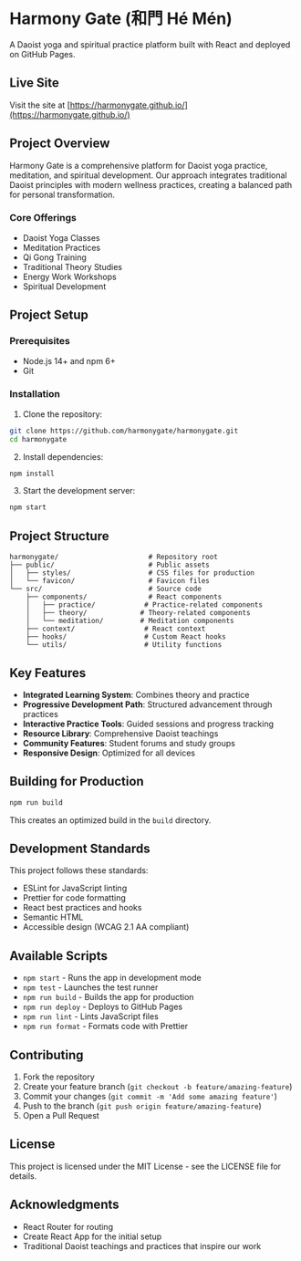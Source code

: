 # Harmony Gate (和門 Hé Mén)

A Daoist yoga and spiritual practice platform built with React and deployed on GitHub Pages.

## Live Site
Visit the site at [https://harmonygate.github.io/](https://harmonygate.github.io/)

## Project Overview

Harmony Gate is a comprehensive platform for Daoist yoga practice, meditation, and spiritual development. Our approach integrates traditional Daoist principles with modern wellness practices, creating a balanced path for personal transformation.

### Core Offerings
- Daoist Yoga Classes
- Meditation Practices
- Qi Gong Training
- Traditional Theory Studies
- Energy Work Workshops
- Spiritual Development

## Project Setup

### Prerequisites
- Node.js 14+ and npm 6+
- Git

### Installation
1. Clone the repository:
```bash
git clone https://github.com/harmonygate/harmonygate.git
cd harmonygate
```

2. Install dependencies:
```bash
npm install
```

3. Start the development server:
```bash
npm start
```

## Project Structure

```
harmonygate/                      # Repository root
├── public/                       # Public assets
│   ├── styles/                   # CSS files for production
│   └── favicon/                  # Favicon files
└── src/                          # Source code
    ├── components/               # React components
    │   ├── practice/            # Practice-related components
    │   ├── theory/             # Theory-related components
    │   └── meditation/         # Meditation components
    ├── context/                 # React context
    ├── hooks/                   # Custom React hooks
    └── utils/                   # Utility functions
```

## Key Features
- **Integrated Learning System**: Combines theory and practice
- **Progressive Development Path**: Structured advancement through practices
- **Interactive Practice Tools**: Guided sessions and progress tracking
- **Resource Library**: Comprehensive Daoist teachings
- **Community Features**: Student forums and study groups
- **Responsive Design**: Optimized for all devices

## Building for Production

```bash
npm run build
```

This creates an optimized build in the `build` directory.

## Development Standards

This project follows these standards:
- ESLint for JavaScript linting
- Prettier for code formatting
- React best practices and hooks
- Semantic HTML
- Accessible design (WCAG 2.1 AA compliant)

## Available Scripts

- `npm start` - Runs the app in development mode
- `npm test` - Launches the test runner
- `npm run build` - Builds the app for production
- `npm run deploy` - Deploys to GitHub Pages
- `npm run lint` - Lints JavaScript files
- `npm run format` - Formats code with Prettier

## Contributing

1. Fork the repository
2. Create your feature branch (`git checkout -b feature/amazing-feature`)
3. Commit your changes (`git commit -m 'Add some amazing feature'`)
4. Push to the branch (`git push origin feature/amazing-feature`)
5. Open a Pull Request

## License

This project is licensed under the MIT License - see the LICENSE file for details.

## Acknowledgments

- React Router for routing
- Create React App for the initial setup
- Traditional Daoist teachings and practices that inspire our work